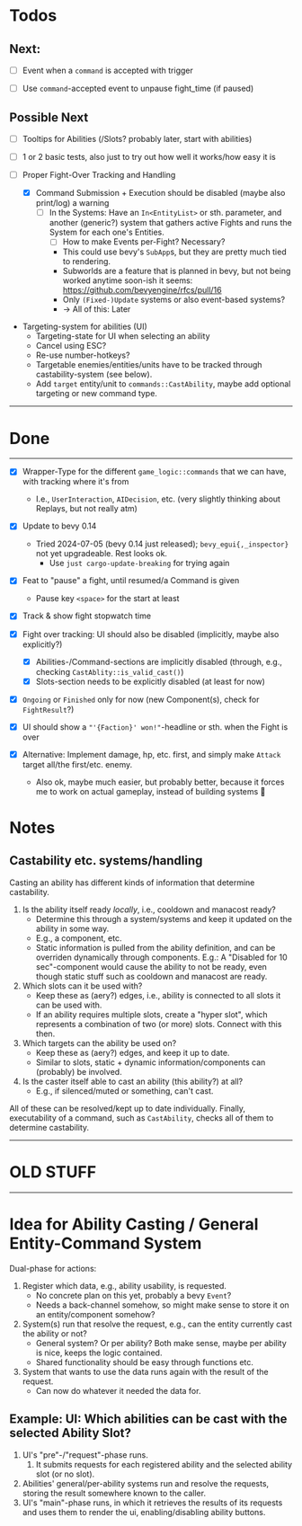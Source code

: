 # Todos

## Next:
- [ ] Event when a `command` is accepted with trigger

- [ ] Use `command`-accepted event to unpause fight_time (if paused)

## Possible Next
- [ ] Tooltips for Abilities (/Slots? probably later, start with abilities)

- [ ] 1 or 2 basic tests, also just to try out how well it works/how easy it is

- [ ] Proper Fight-Over Tracking and Handling
  - [x] Command Submission + Execution should be disabled (maybe also print/log) a warning
    - [ ] In the Systems: Have an `In<EntityList>` or sth. parameter, and another (generic?) system that gathers
          active Fights and runs the System for each one's Entities.
      - [ ] How to make Events per-Fight? Necessary?
      - This could use bevy's `SubApp`s, but they are pretty much tied to rendering.
      - Subworlds are a feature that is planned in bevy, but not being worked anytime soon-ish it seems: https://github.com/bevyengine/rfcs/pull/16
      - Only `(Fixed-)Update` systems or also event-based systems?
      - -> All of this: Later

- Targeting-system for abilities (UI)
    - Targeting-state for UI when selecting an ability
    - Cancel using ESC?
    - Re-use number-hotkeys?
    - Targetable enemies/entities/units have to be tracked through castability-system (see below).
    - Add `target` entity/unit to `commands::CastAbility`, maybe add optional targeting or new command type.

---
# Done
---
- [x] Wrapper-Type for the different `game_logic::commands` that we can have, with tracking where it's from
  - I.e., `UserInteraction`, `AIDecision`, etc. (very slightly thinking about Replays, but not really atm)

- [x] Update to bevy 0.14
  - Tried 2024-07-05 (bevy 0.14 just released); `bevy_egui{,_inspector}` not yet upgradeable. Rest looks ok.
    - Use `just cargo-update-breaking` for trying again

- [x] Feat to "pause" a fight, until resumed/a Command is given
  - Pause key `<space>` for the start at least

- [x] Track & show fight stopwatch time

- [x] Fight over tracking: UI should also be disabled (implicitly, maybe also explicitly?)
  - [x] Abilities-/Command-sections are implicitly disabled (through, e.g., checking `CastAblity::is_valid_cast()`)
  - [x] Slots-section needs to be explicitly disabled (at least for now)

- [x] `Ongoing` or `Finished` only for now (new Component(s), check for `FightResult`?)

- [x] UI should show a `"'{Faction}' won!"`-headline or sth. when the Fight is over

- [x] Alternative: Implement damage, hp, etc. first, and simply make `Attack` target all/the first/etc. enemy.
    - Also ok, maybe much easier, but probably better, because it forces me to work on actual gameplay, instead of building systems :see_no_evil:

# Notes

## Castability etc. systems/handling

Casting an ability has different kinds of information that determine castability.

1. Is the ability itself ready *locally*, i.e., cooldown and manacost ready?
    - Determine this through a system/systems and keep it updated on the ability in some way.
    - E.g., a component, etc.
    - Static information is pulled from the ability definition, and can be overriden dynamically through components.
      E.g.: A "Disabled for 10 sec"-component would cause the ability to not be ready, even though static stuff such as cooldown and manacost are ready.
2. Which slots can it be used with?
    - Keep these as (aery?) edges, i.e., ability is connected to all slots it can be used with.
    - If an ability requires multiple slots, create a "hyper slot", which represents a combination of two (or more) slots. Connect with this then.
3. Which targets can the ability be used on?
    - Keep these as (aery?) edges, and keep it up to date.
    - Similar to slots, static + dynamic information/components can (probably) be involved.
4. Is the caster itself able to cast an ability (this ability?) at all?
    - E.g., if silenced/muted or something, can't cast.

All of these can be resolved/kept up to date individually.
Finally, executability of a command, such as `CastAbility`, checks all of them to determine castability.

---
# OLD STUFF
---

# Idea for Ability Casting / General Entity-Command System

Dual-phase for actions:

1. Register which data, e.g., ability usability, is requested.
    - No concrete plan on this yet, probably a bevy `Event`?
    - Needs a back-channel somehow, so might make sense to store it on an entity/component somehow?
2. System(s) run that resolve the request, e.g., can the entity currently cast the ability or not?
    - General system? Or per ability? Both make sense, maybe per ability is nice, keeps the logic contained.
    - Shared functionality should be easy through functions etc.
3. System that wants to use the data runs again with the result of the request.
    - Can now do whatever it needed the data for.

## Example: UI: Which abilities can be cast with the selected Ability Slot?

1. UI's "pre"-/"request"-phase runs.
    1. It submits requests for each registered ability and the selected ability slot (or no slot).
2. Abilities' general/per-ability systems run and resolve the requests, storing the result somewhere known to the caller.
3. UI's "main"-phase runs, in which it retrieves the results of its requests and uses them to render the ui, enabling/disabling ability buttons.
